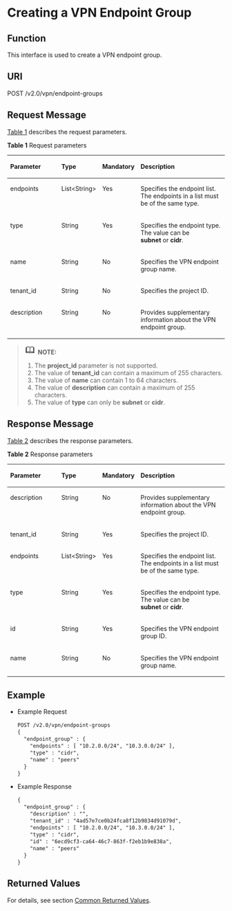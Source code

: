 # Creating a VPN Endpoint Group<a name="en_topic_0093011516"></a>

## **Function**<a name="en-us_topic_0053740037_section57841469"></a>

This interface is used to create a VPN endpoint group.

## URI<a name="en-us_topic_0053740037_section50811173"></a>

POST /v2.0/vpn/endpoint-groups

## Request Message<a name="en-us_topic_0053740037_section22064367"></a>

[Table 1](#en-us_topic_0053740037_table31025868)  describes the request parameters.

**Table  1**  Request parameters

<a name="en-us_topic_0053740037_table31025868"></a>
<table><thead align="left"><tr id="en-us_topic_0053740037_row17177639"><th class="cellrowborder" valign="top" width="25.507449255074494%" id="mcps1.2.5.1.1"><p id="en-us_topic_0053740037_p49211517"><a name="en-us_topic_0053740037_p49211517"></a><a name="en-us_topic_0053740037_p49211517"></a>Parameter</p>
</th>
<th class="cellrowborder" valign="top" width="14.288571142885711%" id="mcps1.2.5.1.2"><p id="en-us_topic_0053740037_p26709911"><a name="en-us_topic_0053740037_p26709911"></a><a name="en-us_topic_0053740037_p26709911"></a>Type</p>
</th>
<th class="cellrowborder" valign="top" width="14.288571142885711%" id="mcps1.2.5.1.3"><p id="en-us_topic_0053740037_p16019165"><a name="en-us_topic_0053740037_p16019165"></a><a name="en-us_topic_0053740037_p16019165"></a>Mandatory</p>
</th>
<th class="cellrowborder" valign="top" width="45.91540845915409%" id="mcps1.2.5.1.4"><p id="en-us_topic_0053740037_p22484025"><a name="en-us_topic_0053740037_p22484025"></a><a name="en-us_topic_0053740037_p22484025"></a>Description</p>
</th>
</tr>
</thead>
<tbody><tr id="en-us_topic_0053740037_row9266704"><td class="cellrowborder" valign="top" width="25.507449255074494%" headers="mcps1.2.5.1.1 "><p id="en-us_topic_0053740037_p12405580"><a name="en-us_topic_0053740037_p12405580"></a><a name="en-us_topic_0053740037_p12405580"></a>endpoints</p>
</td>
<td class="cellrowborder" valign="top" width="14.288571142885711%" headers="mcps1.2.5.1.2 "><p id="en-us_topic_0053740037_p65327957"><a name="en-us_topic_0053740037_p65327957"></a><a name="en-us_topic_0053740037_p65327957"></a>List&lt;String&gt;</p>
</td>
<td class="cellrowborder" valign="top" width="14.288571142885711%" headers="mcps1.2.5.1.3 "><p id="en-us_topic_0053740037_p57073170"><a name="en-us_topic_0053740037_p57073170"></a><a name="en-us_topic_0053740037_p57073170"></a>Yes</p>
</td>
<td class="cellrowborder" valign="top" width="45.91540845915409%" headers="mcps1.2.5.1.4 "><p id="en-us_topic_0053740037_p59524076"><a name="en-us_topic_0053740037_p59524076"></a><a name="en-us_topic_0053740037_p59524076"></a>Specifies the endpoint list. The endpoints in a list must be of the same type.</p>
</td>
</tr>
<tr id="en-us_topic_0053740037_row65954639"><td class="cellrowborder" valign="top" width="25.507449255074494%" headers="mcps1.2.5.1.1 "><p id="en-us_topic_0053740037_p40725534"><a name="en-us_topic_0053740037_p40725534"></a><a name="en-us_topic_0053740037_p40725534"></a>type</p>
</td>
<td class="cellrowborder" valign="top" width="14.288571142885711%" headers="mcps1.2.5.1.2 "><p id="en-us_topic_0053740037_p10433982"><a name="en-us_topic_0053740037_p10433982"></a><a name="en-us_topic_0053740037_p10433982"></a>String</p>
</td>
<td class="cellrowborder" valign="top" width="14.288571142885711%" headers="mcps1.2.5.1.3 "><p id="en-us_topic_0053740037_p39846231"><a name="en-us_topic_0053740037_p39846231"></a><a name="en-us_topic_0053740037_p39846231"></a>Yes</p>
</td>
<td class="cellrowborder" valign="top" width="45.91540845915409%" headers="mcps1.2.5.1.4 "><p id="en-us_topic_0053740037_p6319248"><a name="en-us_topic_0053740037_p6319248"></a><a name="en-us_topic_0053740037_p6319248"></a>Specifies the endpoint type. The value can be <strong id="en-us_topic_0053740037_b126583707521264"><a name="en-us_topic_0053740037_b126583707521264"></a><a name="en-us_topic_0053740037_b126583707521264"></a>subnet</strong>&nbsp;or&nbsp;<strong id="en-us_topic_0053740037_b191796307321264"><a name="en-us_topic_0053740037_b191796307321264"></a><a name="en-us_topic_0053740037_b191796307321264"></a>cidr</strong>.</p>
</td>
</tr>
<tr id="en-us_topic_0053740037_row56873232"><td class="cellrowborder" valign="top" width="25.507449255074494%" headers="mcps1.2.5.1.1 "><p id="en-us_topic_0053740037_p43329052"><a name="en-us_topic_0053740037_p43329052"></a><a name="en-us_topic_0053740037_p43329052"></a>name</p>
</td>
<td class="cellrowborder" valign="top" width="14.288571142885711%" headers="mcps1.2.5.1.2 "><p id="en-us_topic_0053740037_p19992349"><a name="en-us_topic_0053740037_p19992349"></a><a name="en-us_topic_0053740037_p19992349"></a>String</p>
</td>
<td class="cellrowborder" valign="top" width="14.288571142885711%" headers="mcps1.2.5.1.3 "><p id="en-us_topic_0053740037_p8767611"><a name="en-us_topic_0053740037_p8767611"></a><a name="en-us_topic_0053740037_p8767611"></a>No</p>
</td>
<td class="cellrowborder" valign="top" width="45.91540845915409%" headers="mcps1.2.5.1.4 "><p id="en-us_topic_0053740037_p39087901"><a name="en-us_topic_0053740037_p39087901"></a><a name="en-us_topic_0053740037_p39087901"></a>Specifies the VPN endpoint group name.</p>
</td>
</tr>
<tr id="en-us_topic_0053740037_row16246796"><td class="cellrowborder" valign="top" width="25.507449255074494%" headers="mcps1.2.5.1.1 "><p id="en-us_topic_0053740037_p40922063"><a name="en-us_topic_0053740037_p40922063"></a><a name="en-us_topic_0053740037_p40922063"></a>tenant_id</p>
</td>
<td class="cellrowborder" valign="top" width="14.288571142885711%" headers="mcps1.2.5.1.2 "><p id="en-us_topic_0053740037_p26352844"><a name="en-us_topic_0053740037_p26352844"></a><a name="en-us_topic_0053740037_p26352844"></a>String</p>
</td>
<td class="cellrowborder" valign="top" width="14.288571142885711%" headers="mcps1.2.5.1.3 "><p id="en-us_topic_0053740037_p54205609"><a name="en-us_topic_0053740037_p54205609"></a><a name="en-us_topic_0053740037_p54205609"></a>No</p>
</td>
<td class="cellrowborder" valign="top" width="45.91540845915409%" headers="mcps1.2.5.1.4 "><p id="en-us_topic_0053740037_p28578190"><a name="en-us_topic_0053740037_p28578190"></a><a name="en-us_topic_0053740037_p28578190"></a>Specifies the project ID.</p>
</td>
</tr>
<tr id="en-us_topic_0053740037_row8017921"><td class="cellrowborder" valign="top" width="25.507449255074494%" headers="mcps1.2.5.1.1 "><p id="en-us_topic_0053740037_p45471841"><a name="en-us_topic_0053740037_p45471841"></a><a name="en-us_topic_0053740037_p45471841"></a>description</p>
</td>
<td class="cellrowborder" valign="top" width="14.288571142885711%" headers="mcps1.2.5.1.2 "><p id="en-us_topic_0053740037_p59340514"><a name="en-us_topic_0053740037_p59340514"></a><a name="en-us_topic_0053740037_p59340514"></a>String</p>
</td>
<td class="cellrowborder" valign="top" width="14.288571142885711%" headers="mcps1.2.5.1.3 "><p id="en-us_topic_0053740037_p41852331"><a name="en-us_topic_0053740037_p41852331"></a><a name="en-us_topic_0053740037_p41852331"></a>No</p>
</td>
<td class="cellrowborder" valign="top" width="45.91540845915409%" headers="mcps1.2.5.1.4 "><p id="en-us_topic_0053740037_p34595685"><a name="en-us_topic_0053740037_p34595685"></a><a name="en-us_topic_0053740037_p34595685"></a>Provides supplementary information about the VPN endpoint group.</p>
</td>
</tr>
</tbody>
</table>

>![](public_sys-resources/icon-note.gif) **NOTE:**   
>1.  The  **project\_id**  parameter is not supported.  
>2.  The value of  **tenant\_id**  can contain a maximum of 255 characters.  
>3.  The value of  **name**  can contain 1 to 64 characters.  
>4.  The value of  **description**  can contain a maximum of 255 characters.  
>5.  The value of  **type** can only be **subnet** or **cidr**.  

## Response Message<a name="en-us_topic_0053740037_section64361578"></a>

[Table 2](#en-us_topic_0053740037_table50787128)  describes the response parameters.

**Table  2**  Response parameters

<a name="en-us_topic_0053740037_table50787128"></a>
<table><thead align="left"><tr id="en-us_topic_0053740037_row43130086"><th class="cellrowborder" valign="top" width="25.507449255074494%" id="mcps1.2.5.1.1"><p id="en-us_topic_0053740037_p3876045"><a name="en-us_topic_0053740037_p3876045"></a><a name="en-us_topic_0053740037_p3876045"></a>Parameter</p>
</th>
<th class="cellrowborder" valign="top" width="14.288571142885711%" id="mcps1.2.5.1.2"><p id="en-us_topic_0053740037_p45524249"><a name="en-us_topic_0053740037_p45524249"></a><a name="en-us_topic_0053740037_p45524249"></a>Type</p>
</th>
<th class="cellrowborder" valign="top" width="14.288571142885711%" id="mcps1.2.5.1.3"><p id="en-us_topic_0053740037_p63585586"><a name="en-us_topic_0053740037_p63585586"></a><a name="en-us_topic_0053740037_p63585586"></a>Mandatory</p>
</th>
<th class="cellrowborder" valign="top" width="45.91540845915409%" id="mcps1.2.5.1.4"><p id="en-us_topic_0053740037_p50158847"><a name="en-us_topic_0053740037_p50158847"></a><a name="en-us_topic_0053740037_p50158847"></a>Description</p>
</th>
</tr>
</thead>
<tbody><tr id="en-us_topic_0053740037_row36334825"><td class="cellrowborder" valign="top" width="25.507449255074494%" headers="mcps1.2.5.1.1 "><p id="en-us_topic_0053740037__Hlk477536615"><a name="en-us_topic_0053740037__Hlk477536615"></a><a name="en-us_topic_0053740037__Hlk477536615"></a>description</p>
</td>
<td class="cellrowborder" valign="top" width="14.288571142885711%" headers="mcps1.2.5.1.2 "><p id="en-us_topic_0053740037_p22104370"><a name="en-us_topic_0053740037_p22104370"></a><a name="en-us_topic_0053740037_p22104370"></a>String</p>
</td>
<td class="cellrowborder" valign="top" width="14.288571142885711%" headers="mcps1.2.5.1.3 "><p id="en-us_topic_0053740037_p45623521"><a name="en-us_topic_0053740037_p45623521"></a><a name="en-us_topic_0053740037_p45623521"></a>No</p>
</td>
<td class="cellrowborder" valign="top" width="45.91540845915409%" headers="mcps1.2.5.1.4 "><p id="en-us_topic_0053740037_p4517709"><a name="en-us_topic_0053740037_p4517709"></a><a name="en-us_topic_0053740037_p4517709"></a>Provides supplementary information about the VPN endpoint group.</p>
</td>
</tr>
<tr id="en-us_topic_0053740037_row40659381"><td class="cellrowborder" valign="top" width="25.507449255074494%" headers="mcps1.2.5.1.1 "><p id="en-us_topic_0053740037_p5075526"><a name="en-us_topic_0053740037_p5075526"></a><a name="en-us_topic_0053740037_p5075526"></a>tenant_id</p>
</td>
<td class="cellrowborder" valign="top" width="14.288571142885711%" headers="mcps1.2.5.1.2 "><p id="en-us_topic_0053740037_p8464456"><a name="en-us_topic_0053740037_p8464456"></a><a name="en-us_topic_0053740037_p8464456"></a>String</p>
</td>
<td class="cellrowborder" valign="top" width="14.288571142885711%" headers="mcps1.2.5.1.3 "><p id="en-us_topic_0053740037_p14532322"><a name="en-us_topic_0053740037_p14532322"></a><a name="en-us_topic_0053740037_p14532322"></a>Yes</p>
</td>
<td class="cellrowborder" valign="top" width="45.91540845915409%" headers="mcps1.2.5.1.4 "><p id="en-us_topic_0053740037_p36267453"><a name="en-us_topic_0053740037_p36267453"></a><a name="en-us_topic_0053740037_p36267453"></a>Specifies the project ID.</p>
</td>
</tr>
<tr id="en-us_topic_0053740037_row57971626"><td class="cellrowborder" valign="top" width="25.507449255074494%" headers="mcps1.2.5.1.1 "><p id="en-us_topic_0053740037_p65190153"><a name="en-us_topic_0053740037_p65190153"></a><a name="en-us_topic_0053740037_p65190153"></a>endpoints</p>
</td>
<td class="cellrowborder" valign="top" width="14.288571142885711%" headers="mcps1.2.5.1.2 "><p id="en-us_topic_0053740037_p45911036"><a name="en-us_topic_0053740037_p45911036"></a><a name="en-us_topic_0053740037_p45911036"></a>List&lt;String&gt;</p>
</td>
<td class="cellrowborder" valign="top" width="14.288571142885711%" headers="mcps1.2.5.1.3 "><p id="en-us_topic_0053740037_p27806444"><a name="en-us_topic_0053740037_p27806444"></a><a name="en-us_topic_0053740037_p27806444"></a>Yes</p>
</td>
<td class="cellrowborder" valign="top" width="45.91540845915409%" headers="mcps1.2.5.1.4 "><p id="en-us_topic_0053740037_p37729472"><a name="en-us_topic_0053740037_p37729472"></a><a name="en-us_topic_0053740037_p37729472"></a>Specifies the endpoint list. The endpoints in a list must be of the same type.</p>
</td>
</tr>
<tr id="en-us_topic_0053740037_row4020931"><td class="cellrowborder" valign="top" width="25.507449255074494%" headers="mcps1.2.5.1.1 "><p id="en-us_topic_0053740037_p57260009"><a name="en-us_topic_0053740037_p57260009"></a><a name="en-us_topic_0053740037_p57260009"></a>type</p>
</td>
<td class="cellrowborder" valign="top" width="14.288571142885711%" headers="mcps1.2.5.1.2 "><p id="en-us_topic_0053740037_p7549159"><a name="en-us_topic_0053740037_p7549159"></a><a name="en-us_topic_0053740037_p7549159"></a>String</p>
</td>
<td class="cellrowborder" valign="top" width="14.288571142885711%" headers="mcps1.2.5.1.3 "><p id="en-us_topic_0053740037_p7502182"><a name="en-us_topic_0053740037_p7502182"></a><a name="en-us_topic_0053740037_p7502182"></a>Yes</p>
</td>
<td class="cellrowborder" valign="top" width="45.91540845915409%" headers="mcps1.2.5.1.4 "><p id="en-us_topic_0053740037_p3697038"><a name="en-us_topic_0053740037_p3697038"></a><a name="en-us_topic_0053740037_p3697038"></a>Specifies the endpoint type. The value can be <strong id="en-us_topic_0053740037_b126583707521264_1"><a name="en-us_topic_0053740037_b126583707521264_1"></a><a name="en-us_topic_0053740037_b126583707521264_1"></a>subnet</strong>&nbsp;or&nbsp;<strong id="en-us_topic_0053740037_b191796307321264_1"><a name="en-us_topic_0053740037_b191796307321264_1"></a><a name="en-us_topic_0053740037_b191796307321264_1"></a>cidr</strong>.</p>
</td>
</tr>
<tr id="en-us_topic_0053740037_row33273344"><td class="cellrowborder" valign="top" width="25.507449255074494%" headers="mcps1.2.5.1.1 "><p id="en-us_topic_0053740037_p10786359"><a name="en-us_topic_0053740037_p10786359"></a><a name="en-us_topic_0053740037_p10786359"></a>id</p>
</td>
<td class="cellrowborder" valign="top" width="14.288571142885711%" headers="mcps1.2.5.1.2 "><p id="en-us_topic_0053740037_p1279915"><a name="en-us_topic_0053740037_p1279915"></a><a name="en-us_topic_0053740037_p1279915"></a>String</p>
</td>
<td class="cellrowborder" valign="top" width="14.288571142885711%" headers="mcps1.2.5.1.3 "><p id="en-us_topic_0053740037_p36564291"><a name="en-us_topic_0053740037_p36564291"></a><a name="en-us_topic_0053740037_p36564291"></a>Yes</p>
</td>
<td class="cellrowborder" valign="top" width="45.91540845915409%" headers="mcps1.2.5.1.4 "><p id="en-us_topic_0053740037_p8917608"><a name="en-us_topic_0053740037_p8917608"></a><a name="en-us_topic_0053740037_p8917608"></a>Specifies the VPN endpoint group ID.</p>
</td>
</tr>
<tr id="en-us_topic_0053740037_row13149610"><td class="cellrowborder" valign="top" width="25.507449255074494%" headers="mcps1.2.5.1.1 "><p id="en-us_topic_0053740037_p58485517"><a name="en-us_topic_0053740037_p58485517"></a><a name="en-us_topic_0053740037_p58485517"></a>name</p>
</td>
<td class="cellrowborder" valign="top" width="14.288571142885711%" headers="mcps1.2.5.1.2 "><p id="en-us_topic_0053740037_p39706416"><a name="en-us_topic_0053740037_p39706416"></a><a name="en-us_topic_0053740037_p39706416"></a>String</p>
</td>
<td class="cellrowborder" valign="top" width="14.288571142885711%" headers="mcps1.2.5.1.3 "><p id="en-us_topic_0053740037_p62103099"><a name="en-us_topic_0053740037_p62103099"></a><a name="en-us_topic_0053740037_p62103099"></a>No</p>
</td>
<td class="cellrowborder" valign="top" width="45.91540845915409%" headers="mcps1.2.5.1.4 "><p id="en-us_topic_0053740037_p64295127"><a name="en-us_topic_0053740037_p64295127"></a><a name="en-us_topic_0053740037_p64295127"></a>Specifies the VPN endpoint group name.</p>
</td>
</tr>
</tbody>
</table>

## Example<a name="en-us_topic_0053740037_section42383293"></a>

-   Example Request

    ```
    POST /v2.0/vpn/endpoint-groups
    {
      "endpoint_group" : {
        "endpoints" : [ "10.2.0.0/24", "10.3.0.0/24" ],
        "type" : "cidr",
        "name" : "peers"
      }
    }
    ```


-   Example Response

    ```
    {
      "endpoint_group" : {
        "description" : "",
        "tenant_id" : "4ad57e7ce0b24fca8f12b9834d91079d",
        "endpoints" : [ "10.2.0.0/24", "10.3.0.0/24" ],
        "type" : "cidr",
        "id" : "6ecd9cf3-ca64-46c7-863f-f2eb1b9e838a",
        "name" : "peers"
      }
    }
    ```


## Returned Values<a name="section6578292"></a>

For details, see section  [Common Returned Values](common-returned-values.md).

